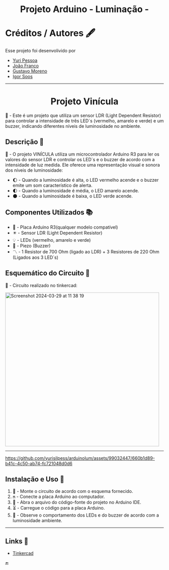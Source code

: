 <div align="center">
            <h1>Projeto Arduino - Luminação -</h1>  
</div>

# Créditos / Autores 🖋️
Esse projeto foi desenvolivido por
* [Yuri Pessoa](https://github.com/yurisilpess)
* [João Franco](https://github.com/jota0802)
* [Gustavo Moreno](https://github.com/gus7a2005)
* [Igor Soos](https://github.com/igor-soos)

------------

<div align="center">
            <h1>Projeto Vinícula</h1>  
</div>

📌 - Este é um projeto que utiliza um sensor LDR (Light Dependent Resistor) para controlar a intensidade de três LED´s (vermelho, amarelo e verde) e um buzzer, indicando diferentes níveis de luminosidade no ambiente.

## Descrição 📝

📃 - O projeto VINÍCULA utiliza um microcontrolador Arduino R3 para ler os valores do sensor LDR e controlar os LED´s e o buzzer de acordo com a intensidade de luz medida. Ele oferece uma representação visual e sonora dos níveis de luminosidade: 

- 🌔 - Quando a luminosidade é alta, o LED vermelho acende e o buzzer emite um som característico de alerta. 
- 🌓 - Quando a luminosidade é média, o LED amarelo acende.
- 🌑 - Quando a luminosidade é baixa, o LED verde acende.

## Componentes Utilizados 📚

- 🔌 - Placa Arduino R3(qualquer modelo compatível)
- ✴️ - Sensor LDR (Light Dependent Resistor)
- 💡 - LEDs (vermelho, amarelo e verde)
- 🎵 - Piezo (Buzzer)
- 〽️ - 1 Resistor de 700 Ohm (ligado ao LDR) + 3 Resistores de 220 Ohm (Ligados aos 3 LED´s)

## Esquemático do Circuito 📐

🔎 - Circuito realizado no tinkercad:

<img width="489" alt="Screenshot 2024-03-29 at 11 38 19" src="https://github.com/yurisilpess/arduinolum/assets/99032447/05881c1a-635c-47aa-9295-faf345e305e5">

-----------



https://github.com/yurisilpess/arduinolum/assets/99032447/660b1d89-b41c-4c50-ab74-fc721048d0d6



## Instalação e Uso 🔨 

1. 🔧 - Monte o circuito de acordo com o esquema fornecido. 
2. 🔛 - Conecte a placa Arduino ao computador.
3. 📂 - Abra o arquivo do código-fonte do projeto no Arduino IDE.
4. ⏳ - Carregue o código para a placa Arduino.
5. 👀 - Observe o comportamento dos LEDs e do buzzer de acordo com a luminosidade ambiente.

--------------

## Links 🔗
- [Tinkercad](https://www.tinkercad.com/things/83sCITpfnRG-projeto-vinicula-edge-computing?sharecode=V9tSaWBHoaSKsl-U6h55ODGPf_Ghba85i-biV6nJoiA)

🔚 

